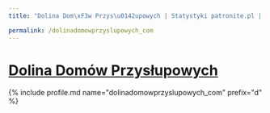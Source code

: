 ```yaml
---
title: "Dolina Dom\xF3w Przys\u0142upowych | Statystyki patronite.pl | Patromierz"

permalink: /dolinadomowprzyslupowych_com
---
```


# [Dolina Domów Przysłupowych](https://patronite.pl/dolinadomowprzyslupowych_com)

{% include profile.md name="dolinadomowprzyslupowych_com" prefix="d" %}
